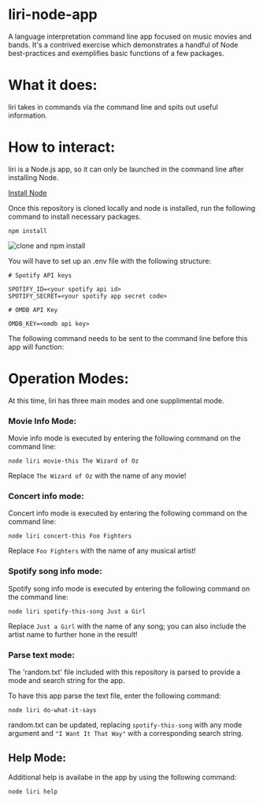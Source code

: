 # liri-node-app

A language interpretation command line app focused on music movies and bands. It's a contrived exercise which demonstrates a handful of Node best-practices and exemplifies basic functions of a few packages.

# What it does:

liri takes in commands via the command line and spits out useful information.

# How to interact:

liri is a Node.js app, so it can only be launched in the command line after installing Node.

[Install Node](https://nodejs.org/en/download/)

Once this repository is cloned locally and node is installed, run the following command to install necessary packages.

`npm install`

![clone and npm install](./pres-gif/clone-repo.gif)

You will have to set up an .env file with the following structure:

```
# Spotify API keys

SPOTIFY_ID=<your spotify api id>
SPOTIFY_SECRET=<your spotify app secret code>

# OMDB API Key

OMDB_KEY=<omdb api key>
```

The following command needs to be sent to the command line before this app will function:

# Operation Modes:

At this time, liri has three main modes and one supplimental mode.

### Movie Info Mode:

Movie info mode is executed by entering the following command on the command line:

`node liri movie-this The Wizard of Oz`

Replace `The Wizard of Oz` with the name of any movie!

### Concert info mode:

Concert info mode is executed by entering the following command on the command line:

`node liri concert-this Foo Fighters`

Replace `Foo Fighters` with the name of any musical artist!

### Spotify song info mode:

Spotify song info mode is executed by entering the following command on the command line:

`node liri spotify-this-song Just a Girl`

Replace `Just a Girl` with the name of any song; you can also include the artist name to further hone in the result!

### Parse text mode:

The 'random.txt' file included with this repository is parsed to provide a mode and search string for the app.

To have this app parse the text file, enter the following command:

`node liri do-what-it-says`

random.txt can be updated, replacing `spotify-this-song` with any mode argument and `"I Want It That Way"` with a corresponding search string.

## Help Mode:

Additional help is availabe in the app by using the following command:

`node liri help`
